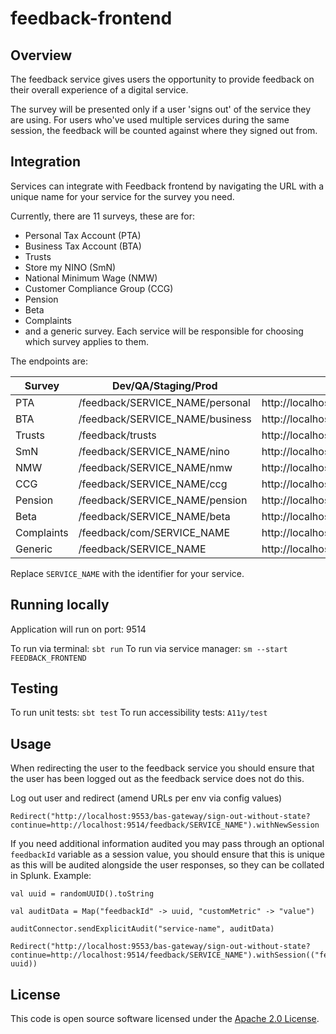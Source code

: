 
# feedback-frontend

## Overview

The feedback service gives users the opportunity to provide feedback on their overall experience of a digital service.

The survey will be presented only if a user 'signs out' of the service they are using. For users who've used multiple services during the same session, the feedback will be counted against where they signed out from.

## Integration

Services can integrate with Feedback frontend by navigating the URL with a unique name for your service for the survey you need.

Currently, there are 11 surveys, these are for:
* Personal Tax Account (PTA)
* Business Tax Account (BTA)
* Trusts
* Store my NINO (SmN)
* National Minimum Wage (NMW)
* Customer Compliance Group (CCG)
* Pension
* Beta
* Complaints
* and a generic survey. Each service will be responsible for choosing which survey applies to them.

The endpoints are:

| Survey        | Dev/QA/Staging/Prod                  | Local                                                     |
|---------------|--------------------------------------|-----------------------------------------------------------|
| PTA           | /feedback/SERVICE_NAME/personal      | http://localhost:9514/feedback/SERVICE_NAME/personal      |
| BTA           | /feedback/SERVICE_NAME/business      | http://localhost:9514/feedback/SERVICE_NAME/business      |
| Trusts        | /feedback/trusts                     | http://localhost:9514/feedback/trusts                     |
| SmN           | /feedback/SERVICE_NAME/nino          | http://localhost:9514/feedback/SERVICE_NAME/nino          |
| NMW           | /feedback/SERVICE_NAME/nmw           | http://localhost:9514/feedback/SERVICE_NAME/nmw           |
| CCG           | /feedback/SERVICE_NAME/ccg           | http://localhost:9514/feedback/SERVICE_NAME/ccg           |
| Pension       | /feedback/SERVICE_NAME/pension       | http://localhost:9514/feedback/SERVICE_NAME/pension       |
| Beta          | /feedback/SERVICE_NAME/beta          | http://localhost:9514/feedback/SERVICE_NAME/beta          | 
| Complaints    | /feedback/com/SERVICE_NAME           | http://localhost:9514/feedback/com/SERVICE_NAME           |
| Generic       | /feedback/SERVICE_NAME               | http://localhost:9514/feedback/SERVICE_NAME               |

Replace `SERVICE_NAME` with the identifier for your service.

## Running locally

Application will run on port: 9514

To run via terminal: `sbt run`
To run via service manager: `sm --start FEEDBACK_FRONTEND`

## Testing

To run unit tests: `sbt test`
To run accessibility tests: `A11y/test`

## Usage

When redirecting the user to the feedback service you should ensure that the user has been logged out as the feedback service does not do this.

Log out user and redirect (amend URLs per env via config values)
```
Redirect("http://localhost:9553/bas-gateway/sign-out-without-state?continue=http://localhost:9514/feedback/SERVICE_NAME").withNewSession
```

If you need additional information audited you may pass through an optional `feedbackId` variable as a session value, you should ensure that this is unique as this will be audited alongside the user responses, so they can be collated in Splunk.
Example:
```
val uuid = randomUUID().toString

val auditData = Map("feedbackId" -> uuid, "customMetric" -> "value")

auditConnector.sendExplicitAudit("service-name", auditData)

Redirect("http://localhost:9553/bas-gateway/sign-out-without-state?continue=http://localhost:9514/feedback/SERVICE_NAME").withSession(("feedbackId", uuid))
```
## License

This code is open source software licensed under the [Apache 2.0 License]("http://www.apache.org/licenses/LICENSE-2.0.html").

